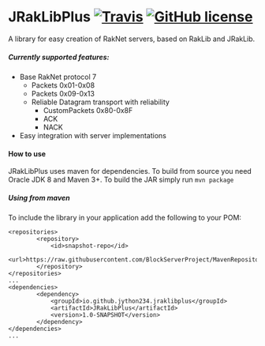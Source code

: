 # JRakLibPlus [![Travis](https://img.shields.io/travis/jython234/JRakLibPlus.svg?style=flat-square)](https://travis-ci.org/jython234/JRakLibPlus) [![GitHub license](https://img.shields.io/github/license/jython234/JRakLibPlus.svg?style=flat-square)]()
A library for easy creation of RakNet servers, based on RakLib and JRakLib.

##### Currently supported features:
 - Base RakNet protocol 7
   - Packets 0x01-0x08
   - Packets 0x09-0x13
   - Reliable Datagram transport with reliability
     - CustomPackets 0x80-0x8F
     - ACK
     - NACK
 - Easy integration with server implementations
 
#### How to use
JRakLibPlus uses maven for dependencies. To build from source you need Oracle JDK 8 and Maven 3+. 
To build the JAR simply run ```mvn package```
##### Using from maven
To include the library in your application add the following to your POM:
```
<repositories>
        <repository>
            <id>snapshot-repo</id>
            <url>https://raw.githubusercontent.com/BlockServerProject/MavenRepository/master/snapshots</url>
        </repository>
</repositories>
...
<dependencies>
        <dependency>
            <groupId>io.github.jython234.jraklibplus</groupId>
            <artifactId>JRakLibPlus</artifactId>
            <version>1.0-SNAPSHOT</version>
        </dependency>
</dependencies>
...
```
